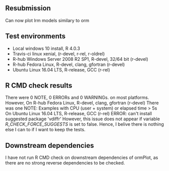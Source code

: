 ## Resubmission
Can now plot lrm models similary to orm

## Test environments
* Local windows 10 install, R 4.0.3
* Travis-ci linux xenial, (r-devel, r-rel, r-oldrel)
* R-hub Windows Server 2008 R2 SP1, R-devel, 32/64 bit (r-devel)
* R-hub Fedora Linux, R-devel, clang, gfortran (r-devel)
* Ubuntu Linux 16.04 LTS, R-release, GCC (r-rel)


## R CMD check results
There were 0 NOTE, 0 ERRORs and 0 WARNINGs. on most platforms. However,
On R-hub Fedora Linux, R-devel, clang, gfortran (r-devel) 
There was one NOTE: Examples with CPU (user + system) or elapsed time > 5s
On Ubuntu Linux 16.04 LTS, R-release, GCC (r-rel)
ERROR: can't install suggested package 'vdiffr'
However, this issue does not appear if variable _R_CHECK_FORCE_SUGGESTS_ is set
to false. Hence, I belive there is nothing else I can to if I want to keep the
tests.


## Downstream dependencies
I have not run R CMD check on downstream dependencies of ormPlot, as there 
are no strong reverse dependencies to be checked.
